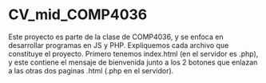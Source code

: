 # CV_mid_COMP4036

Este proyecto es parte de la clase de COMP4036, y se enfoca en desarrollar
programas en JS y PHP. Expliquemos cada archivo que constituye el proyecto.
Primero tenemos index.html (en el servidor es .php), y este contiene el mensaje
de bienvenida junto a los 2 botones que enlazan a las otras dos paginas .html
(.php en el servidor). 
